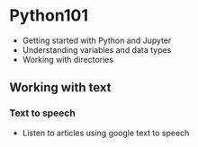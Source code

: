 # Python101



- Getting started with Python and Jupyter
- Understanding variables and data types
- Working with directories


## Working with text

### Text to speech
- Listen to articles using google text to speech

